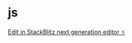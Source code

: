 # js

[Edit in StackBlitz next generation editor ⚡️](https://stackblitz.com/~/github.com/OgChaseB/js)